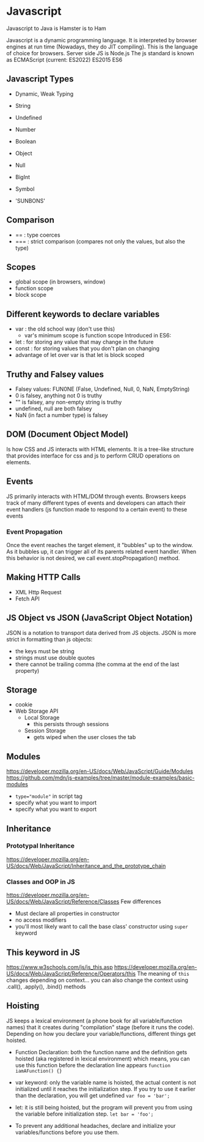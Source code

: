# Javascript

Javascript to Java is Hamster is to Ham

Javascript is a dynamic programming language. It is interpreted by browser engines at run time (Nowadays, they do JIT compiling). This is the language of choice for browsers. Server side JS is Node.js
The js standard is known as ECMAScript (current: ES2022)
ES2015 ES6

## Javascript Types
- Dynamic, Weak Typing
- String
- Undefined
- Number
- Boolean
- Object
- Null
- BigInt
- Symbol

- 'SUNBONS'

## Comparison
- == : type coerces
- === : strict comparison (compares not only the values, but also the type)

## Scopes
- global scope (in browsers, window)
- function scope
- block scope

## Different keywords to declare variables
- var : the old school way (don't use this)
    - var's minimum scope is function scope
Introduced in ES6:
- let : for storing any value that may change in the future
- const : for storing values that you don't plan on changing
- advantage of let over var is that let is block scoped

## Truthy and Falsey values
- Falsey values: FUN0NE (False, Undefined, Null, 0, NaN, EmptyString)
- 0 is falsey, anything not 0 is truthy
- "" is falsey, any non-empty string is truthy
- undefined, null are both falsey
- NaN (in fact a number type) is falsey

## DOM (Document Object Model)
Is how CSS and JS interacts with HTML elements. It is a tree-like structure that provides interface for css and js to perform CRUD operations on elements.

## Events
JS primarily interacts with HTML/DOM through events. Browsers keeps track of many different types of events and developers can attach their event handlers (js function made to respond to a certain event) to these events

### Event Propagation
Once the event reaches the target element, it "bubbles" up to the window. As it bubbles up, it can trigger all of its parents related event handler. When this behavior is not desired, we call event.stopPropagation() method.

## Making HTTP Calls
- XML Http Request
- Fetch API

## JS Object vs JSON (JavaScript Object Notation)
JSON is a notation to transport data derived from JS objects.
JSON is more strict in formatting than js objects:
- the keys must be string
- strings must use double quotes
- there cannot be trailing comma (the comma at the end of the last property)

## Storage
- cookie
- Web Storage API
    - Local Storage
        - this persists through sessions
    - Session Storage
        - gets wiped when the user closes the tab

## Modules
https://developer.mozilla.org/en-US/docs/Web/JavaScript/Guide/Modules
https://github.com/mdn/js-examples/tree/master/module-examples/basic-modules
- `type="module"` in script tag
- specify what you want to import
- specify what you want to export


## Inheritance
### Prototypal Inheritance
https://developer.mozilla.org/en-US/docs/Web/JavaScript/Inheritance_and_the_prototype_chain
### Classes and OOP in JS
https://developer.mozilla.org/en-US/docs/Web/JavaScript/Reference/Classes
Few differences
- Must declare all properties in constructor
- no access modifiers
- you'll most likely want to call the base class' constructor using `super` keyword

## This keyword in JS
https://www.w3schools.com/js/js_this.asp
https://developer.mozilla.org/en-US/docs/Web/JavaScript/Reference/Operators/this
The meaning of `this` changes depending on context...
you can also change the context using .call(), .apply(), .bind() methods

## Hoisting
JS keeps a lexical environment (a phone book for all variable/function names) that it creates during "compilation" stage (before it runs the code). Depending on how you declare your variable/functions, different things get hoisted.
- Function Declaration: both the function name and the definition gets hoisted (aka registered in lexical environment) which means, you can use this function before the declaration line appears
    `function iamAFunction() {}`
- var keyword: only the variable name is hoisted, the actual content is not initialized until it reaches the initialization step. If you try to use it earlier than the declaration, you will get undefined
    `var foo = 'bar';`
- let: it is still being hoisted, but the program will prevent you from using the variable before initialization step.
    `let bar = 'foo';`

- To prevent any additional headaches, declare and initialize your variables/functions before you use them.
